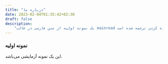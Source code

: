 ```yaml
---
title: "درباره ما"
date: 2023-02-04T01:35:42+03:30
draft: false
description:
    "یک نمونه اولیه از متن فارسی در قالب mainroad که برای استفاده کردن ترجمه شده است."
---
```


### نمونه اولیه

این یک نمونه آزمایشی می‌باشد.
